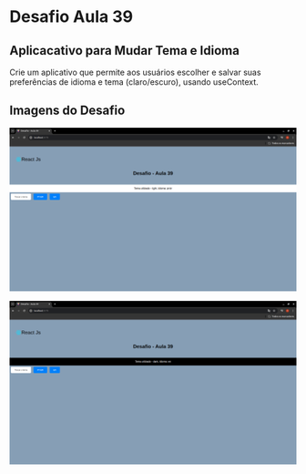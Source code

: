 # Desafio Aula 39

## Aplicacativo para Mudar Tema e Idioma

Crie um aplicativo que permite aos usuários escolher e salvar suas preferências de idioma e tema (claro/escuro), usando useContext.

## Imagens do Desafio

![](./src/assets/img-readme-1.png)

![](./src/assets/img-readme-2.png)

